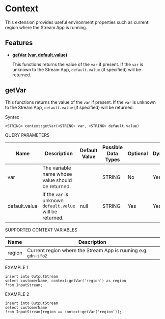 # Context

This extension provides useful environment properties such as current region where the Stream App is running.

## Features

* **[getVar (var, default.value)](#getVar)**

    This functions returns the value of the `var` if present. If the `var` is unknown to the Stream App, `default.value` (if specified) will be returned.

## getVar

This functions returns the value of the `var` if present. If the `var` is unknown to the Stream App, `default.value` (if specified) will be returned.

Syntax

    <STRING> context:getVar(<STRING> var, <STRING> default.value)

QUERY PARAMETERS

| Name | Description                                                                                                                  | Default Value | Possible Data Types   | Optional | Dynamic |
|------|------------------------------------------------------------------------------------------------------------------------------|---------------|-----------------------|----------|---------|
| var  | The variable name whose value should be returned.                                                                 |               | STRING | No       | Yes     |
| default.value    | If the `var` is unknown `default.value` will be returned. | null | STRING                | Yes       | Yes     |

SUPPORTED CONTEXT VARIABLES

| Name | Description | 
|------|-------------|
| region  | Current region where the Stream App is ruuning e.g. `gdn-sfo2` |               | STRING | No       | Yes     |

EXAMPLE 1

    insert into OutputStream
    select customerName, context:getVar('region') as region
    from InputStream;
    
EXAMPLE 2

    insert into OutputStream
    select customerName
    from InputStream[region == context:getVar('region')];
